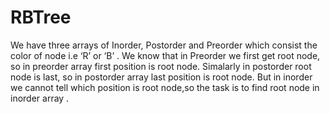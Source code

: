 # RBTree
We have three arrays of Inorder, Postorder and Preorder which consist the color of node i.e ‘R’ or ‘B’ . We know that in Preorder we first get root node, so in preorder array first position is root node. Simalarly in postorder root node is last, so in postorder array last position is root node.
But in inorder we cannot tell which position is root node,so the task is to find root node in inorder array .
